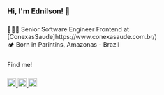 <h3 align="left">Hi, I'm Ednilson! 👋</h3>

###

<p align="left">👨🏻‍💻 Senior Software Engineer Frontend at [ConexasSaude]https://www.conexasaude.com.br/) <br>🏕 Born in Parintins, Amazonas - Brazil</p>

###

<p align="left">Find me!</p>

###

<div align="left">
  <a href="https://www.linkedin.com/in/junior-albuquerque/" target="_blank">
    <img src="https://img.shields.io/static/v1?message=LinkedIn&logo=linkedin&label=&color=78F8AB&logoColor=black&labelColor=&style=for-the-badge" height="20" alt="linkedin logo"  />
  </a>
  <a href="https://www.instagram.com/jnralb1/" target="_blank">
    <img src="https://img.shields.io/static/v1?message=Instagram&logo=instagram&label=&color=78F8AB&logoColor=black&labelColor=&style=for-the-badge" height="20" alt="instagram logo"  />
  </a>
  <a href="https://www.behance.net/jnioralbuque" target="_blank">
    <img src="https://img.shields.io/static/v1?message=Behance&logo=behance&label=&color=78F8AB&logoColor=black&labelColor=&style=for-the-badge" height="20" alt="behance logo"  />
  </a>
</div>

###
